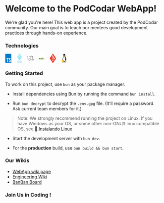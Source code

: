 # Welcome to the PodCodar WebApp!

We're glad you're here! This web app is a project created by the PodCodar community. Our main goal is to teach our mentees good development practices through hands-on experience.

### Technologies

<div style="max-width: 200px; display: grid; grid-template-columns: repeat(6,auto); grid-gap: 1rem;">
  <img src="./docs/images/typescript.svg" height="30" />
  <img src="./docs/images/react.svg" height="30" />
  <img src="./docs/images/next.svg" height="30" />
  <img src="./docs/images/node.svg" height="30" />
  <img src="./docs/images/git.svg" height="30" />
  <img src="./docs/images/linux.svg" height="30" />
</div>

### Getting Started

To work on this project, use `bun` as your package manager.

- Install dependencies using Bun by running the command `bun install`.

- Run `bun decrypt` to decrypt the `.env.gpg` file. (It'll require a password. Ask current team members for it.)

> Note: We strongly recommend running the project on Linux. If you have Windows as your OS, or some other non-GNU/Linux compatible OS, see [🐧 Instalando Linux](https://podcodar.notion.site/Instalando-Linux-d78e8dcd9adf429b9a409b974c0d8fe5)

- Start the development server with `bun dev`.

- For the **production** build, use `bun build && bun start`.

### Our Wikis

- [WebApp wiki page][2]
- [Engineering Wiki][3]
- [BanBan Board][4]

### Join Us in Coding !

[2]: https://www.notion.so/podcodar/PodCodar-WebApp-4c1b6a896ebf45b49fed62c28ac45bef
[3]: https://www.notion.so/podcodar/Engineering-Wiki-597eb2a7a0534547b1e0f9a2e48d22d2
[4]: https://github.com/orgs/podcodar/projects/4
